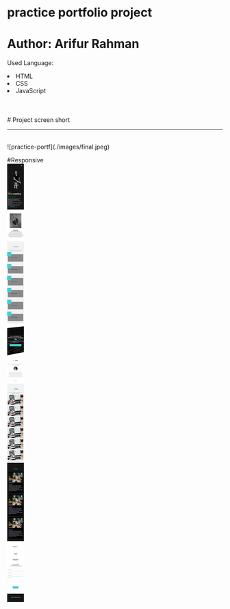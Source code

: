 # practice portfolio project
# Author: Arifur Rahman


Used Language:
<li>HTML</li>
<li>CSS</li>
<li>JavaScript</li>



<br>
<br>
<br>
# Project screen short
<br>
<hr>
<br>
![practice-portf](./images/final.jpeg)

#Responsive
<br>
![practice-portf](./images/final-responsive.jpeg)
